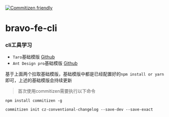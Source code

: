 [![Commitizen friendly](https://img.shields.io/badge/commitizen-friendly-brightgreen.svg)](http://commitizen.github.io/cz-cli/)

# bravo-fe-cli

### cli工具学习

+ `Taro`基础模版 [Github](https://github.com/Bravo123/template-taro)
+ `Ant Design pro`基础模版 [Github](https://github.com/Bravo123/template-ant-design-pro)

基于上面两个拉取基础模版，基础模版中都是已经配置好的`npm install or yarn`即可，上述的基础模版会持续更新


> 首次使用commitizen需要执行以下命令

```
npm install commitizen -g

commitizen init cz-conventional-changelog --save-dev --save-exact
```
